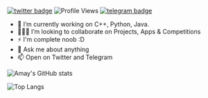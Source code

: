 [![twitter badge](https://img.shields.io/badge/Amay-30302f?style=flat&logo=twitter)](https://twitter.com/BrajBliss)
![Profile Views](https://hits.seeyoufarm.com/api/count/incr/badge.svg?url=https%3A%2F%2Fgithub.com%2Fvrindavan%2Fhit-counter&count_bg=%231980CF&title_bg=%23000000&icon=github.svg&icon_color=%23E7E7E7&title=Profile+Views&edge_flat=false)
[![telegram badge](https://img.shields.io/badge/Amay-30302f?style=flat&logo=telegram)](https://telegram.me/BrajBliss)

- 🔭 I’m currently working on C++, Python, Java.
- 🧑‍🤝‍🧑 I’m looking to collaborate on Projects, Apps & Competitions
- ⚡ I'm complete noob :D
- 💬 Ask me about anything
- 📫 Open on Twitter and Telegram

![Amay's GitHub stats](https://github-readme-stats.vercel.app/api?username=vrindavan&bg_color=30,e96443,904e95&title_color=fff&text_color=fff)

![Top Langs](https://github-readme-stats.vercel.app/api/top-langs/?username=vrindavan&layout=compact)
